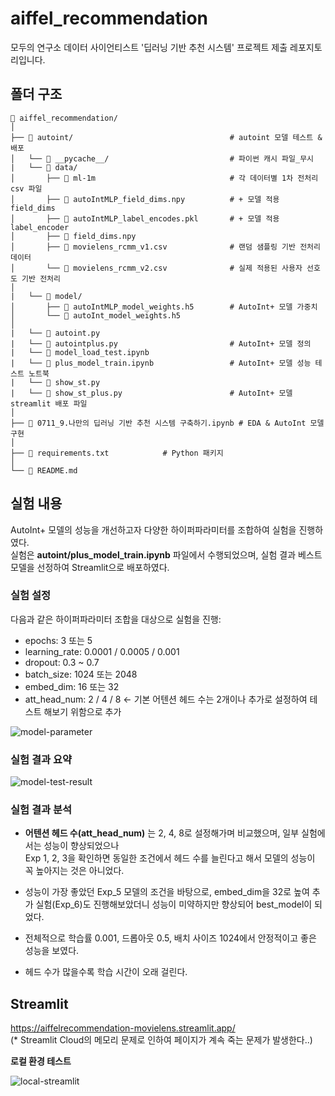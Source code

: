 # aiffel_recommendation
모두의 연구소 데이터 사이언티스트 '딥러닝 기반 추천 시스템' 프로젝트 제출 레포지토리입니다.  

## 폴더 구조
```
📁 aiffel_recommendation/  
│
├── 📁 autoint/                                   # autoint 모델 테스트 & 배포   
│   └── 📁 __pycache__/                           # 파이썬 캐시 파일_무시  
|   └── 📁 data/  
│       ├── 📁 ml-1m                              # 각 데이터별 1차 전처리 csv 파일  
│       ├── 📄 autoIntMLP_field_dims.npy          # + 모델 적용 field_dims  
│       ├── 📄 autoIntMLP_label_encodes.pkl       # + 모델 적용 label_encoder  
│       ├── 📄 field_dims.npy  
│       ├── 📄 movielens_rcmm_v1.csv              # 랜덤 샘플링 기반 전처리 데이터  
│       └── 📄 movielens_rcmm_v2.csv              # 실제 적용된 사용자 선호도 기반 전처리  
│  
|   └── 📁 model/  
│       ├── 📄 autoIntMLP_model_weights.h5        # AutoInt+ 모델 가중치   
│       └── 📄 autoInt_model_weights.h5  
│  
|   └── 📄 autoint.py  
|   └── 📄 autointplus.py                         # AutoInt+ 모델 정의   
|   └── 📄 model_load_test.ipynb  
|   └── 📄 plus_model_train.ipynb                 # AutoInt+ 모델 성능 테스트 노트북  
|   └── 📄 show_st.py  
|   └── 📄 show_st_plus.py                        # AutoInt+ 모델 streamlit 배포 파일  
│  
├── 📄 0711_9.나만의 딥러닝 기반 추천 시스템 구축하기.ipynb # EDA & AutoInt 모델 구현                 
│  
├── 📄 requirements.txt            # Python 패키지  
│  
└── 📄 README.md  
```
  
## 실험 내용
AutoInt+ 모델의 성능을 개선하고자 다양한 하이퍼파라미터를 조합하여 실험을 진행하였다.  
실험은 **autoint/plus_model_train.ipynb** 파일에서 수행되었으며, 실험 결과 베스트 모델을 선정하여 Streamlit으로 배포하였다.  
  
### 실험 설정
다음과 같은 하이퍼파라미터 조합을 대상으로 실험을 진행:
- epochs: 3 또는 5
- learning_rate: 0.0001 / 0.0005 / 0.001
- dropout: 0.3 ~ 0.7
- batch_size: 1024 또는 2048
- embed_dim: 16 또는 32
- att_head_num: 2 / 4 / 8 ← 기본 어텐션 헤드 수는 2개이나 추가로 설정하여 테스트 해보기 위함으로 추가  
  
![model-parameter](https://github.com/user-attachments/assets/da34c7b1-3fbe-495c-95d7-efc4caa3f06d)
  
### 실험 결과 요약
![model-test-result](https://github.com/user-attachments/assets/6f1f357d-6d14-4544-8150-b781a2e49c46)  
  
### 실험 결과 분석
- **어텐션 헤드 수(att_head_num)** 는 2, 4, 8로 설정해가며 비교했으며, 일부 실험에서는 성능이 향상되었으나  
Exp 1, 2, 3을 확인하면 동일한 조건에서 헤드 수를 늘린다고 해서 모델의 성능이 꼭 높아지는 것은 아니었다. 

- 성능이 가장 좋았던 Exp_5 모델의 조건을 바탕으로,
embed_dim을 32로 높여 추가 실험(Exp_6)도 진행해보았더니 성능이 미약하지만 향상되어 best_model이 되었다. 

- 전체적으로 학습률 0.001, 드롭아웃 0.5, 배치 사이즈 1024에서 안정적이고 좋은 성능을 보였다.
- 헤드 수가 많을수록 학습 시간이 오래 걸린다. 
  
## Streamlit
https://aiffelrecommendation-movielens.streamlit.app/  
(* Streamlit Cloud의 메모리 문제로 인하여 페이지가 계속 죽는 문제가 발생한다..)  
  
**로컬 환경 테스트**  
  
![local-streamlit](https://github.com/user-attachments/assets/2073627f-4c54-409b-b797-04d5b023cea9)  
